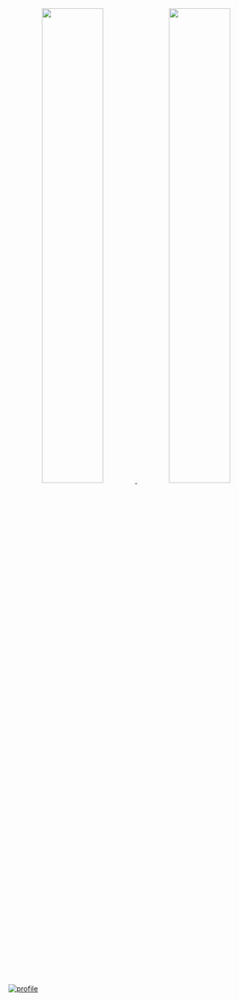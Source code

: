 <div align="center" style="text-align:center">
    <a href="#">
        <img width="49%" src="https://github-readme-stats.vercel.app/api?username=Dixen-Naxos&show_icons=true&theme=flag-india&bg_color=0000&count_private=true&hide_border=true">
    </a>
    <a href="#">
        <img width="49%" src="https://github-readme-streak-stats.herokuapp.com/?user=Dixen-Naxos&theme=flag-india&background=0000&hide_border=true"
        >
    </a>
</div>

[![profile](https://github-profile-trophy.vercel.app/?username=Dixen-Naxos&theme=algolia&column=8)](https://github-profile-trophy.vercel.app/?username=Dixen-Naxos&theme=algolia&column=8)
